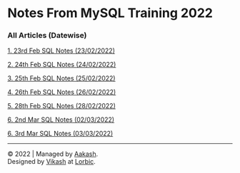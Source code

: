 # Notes From MySQL Training 2022


### All Articles (Datewise)

[1. 23rd Feb SQL Notes (23/02/2022)](./23-02-2022)  

[2. 24th Feb SQL Notes (24/02/2022)](./24-02-2022)  

[3. 25th Feb SQL Notes (25/02/2022)](./25-02-2022)  

[4. 26th Feb SQL Notes (26/02/2022)](./26-02-2022)  

[5. 28th Feb SQL Notes (28/02/2022)](./28-02-2022)  

[6. 2nd Mar SQL Notes (02/03/2022)](./02-03-2022)   

[6. 3rd Mar SQL Notes (03/03/2022)](./03-03-2022)  
   

  
 
  
  


---  
&copy; 2022 | Managed by [Aakash](https://github.com/ak4shp).  
Designed by [Vikash](https://github.com/vk4s) at [Lorbic](https://www.lorbic.com).

